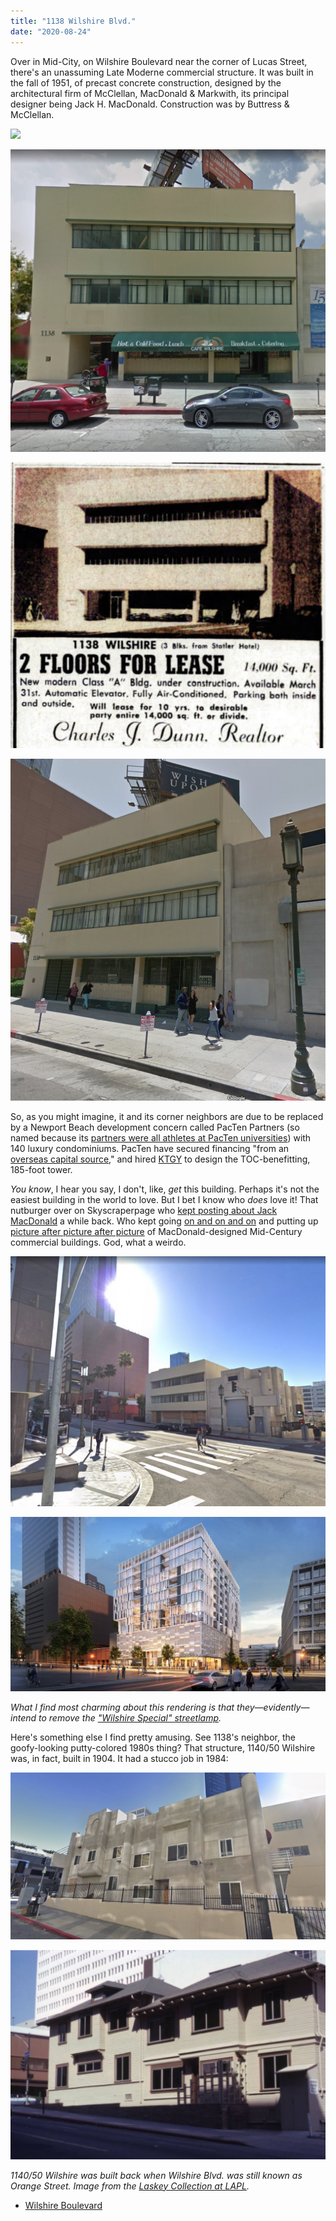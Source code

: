 ```yaml
---
title: "1138 Wilshire Blvd."
date: "2020-08-24"
---
```


Over in Mid-City, on Wilshire Boulevard near the corner of Lucas Street, there's an unassuming Late Moderne commercial structure. It was built in the fall of 1951, of precast concrete construction, designed by the architectural firm of McClellan, MacDonald & Markwith, its principal designer being Jack H. MacDonald. Construction was by Buttress & McClellan.

![](http://ripredux.local/wp-content/uploads/2020/08/afb71-1138-wilshire-times.jpg?w=1024&h=713)

![](images/Screen-Shot-2020-08-24-at-1.34.02-PM-1024x985.jpg)

![](images/049c8-1138-wilshire-realty-ad.jpg)

![](images/Screen-Shot-2020-08-24-at-3.35.09-PM-943x1024.jpg)

So, as you might imagine, it and its corner neighbors are due to be replaced by a Newport Beach development concern called PacTen Partners (so named because its [partners were all athletes at PacTen universities](http://pactenpartners.com/about-us/)) with 140 luxury condominiums. PacTen have secured financing "from an [overseas capital source](https://www.multihousingnews.com/post/la-luxury-development-receives-24m-loan/)," and hired [KTGY](http://ktgy.com/work/type/mixed-use/) to design the TOC-benefitting, 185-foot tower.

_You know_, I hear you say, I don't, like, _get_ this building. Perhaps it's not the easiest building in the world to love. But I bet I know who _does_ love it! That nutburger over on Skyscraperpage who [kept posting about Jack MacDonald](https://skyscraperpage.com/forum/showpost.php?p=7302113&postcount=33152) a while back. Who kept going [on and on and on](https://skyscraperpage.com/forum/showpost.php?p=7303057&postcount=33171) and putting up [picture after picture after picture](https://skyscraperpage.com/forum/showpost.php?p=7303064&postcount=33172) of MacDonald-designed Mid-Century commercial buildings. God, what a weirdo.

![](images/Screen-Shot-2020-08-24-at-1.21.36-PM-1024x812.jpg)

![](images/Screen-Shot-2020-08-24-at-1.10.26-PM-1024x567.jpg)

_What I find most charming about this rendering is that they—evidently—intend to remove the ["Wilshire Special" streetlamp](https://miraclemilela.com/the-miracle-mile/historical-photos/%22wilshire-special%22-streetlight-circa-1928/)._

Here's something else I find pretty amusing. See 1138's neighbor, the goofy-looking putty-colored 1980s thing? That structure, 1140/50 Wilshire was, in fact, built in 1904. It had a stucco job in 1984:

![](images/Screen-Shot-2020-08-24-at-4.08.05-PM-1024x542.jpg)

![](images/Screen-Shot-2020-08-24-at-4.07.02-PM-1024x681.jpg)

_1140/50 Wilshire was built back when Wilshire Blvd. was still known as Orange Street. Image from the [Laskey Collection at LAPL](https://tessa.lapl.org/cdm/search/searchterm/00089961)._

- [Wilshire Boulevard](https://www.google.com/maps/search/?api=1&query=34.05276,-118.26473)
